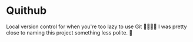 # Quithub
Local version control for when you're too lazy to use Git 🤷‍♀️🤷‍♂️
I was pretty close to naming this project something less polite. 💩
